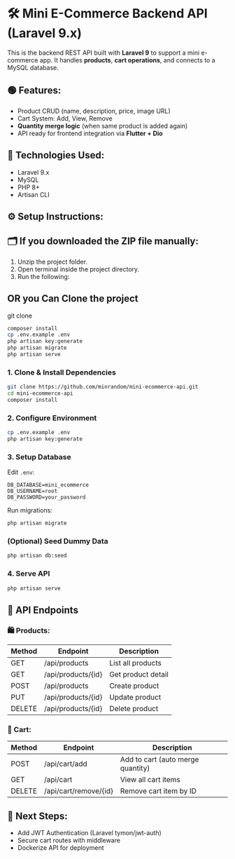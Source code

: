 
# 🛠️ Mini E-Commerce Backend API (Laravel 9.x)

This is the backend REST API built with **Laravel 9** to support a mini e-commerce app. It handles **products**, **cart operations**, and connects to a MySQL database.

## 🟢 Features:
- Product CRUD (name, description, price, image URL)
- Cart System: Add, View, Remove
- **Quantity merge logic** (when same product is added again)
- API ready for frontend integration via **Flutter + Dio**

## 🔧 Technologies Used:
- Laravel 9.x
- MySQL
- PHP 8+
- Artisan CLI 


## ⚙️ Setup Instructions:

## 🗂️ If you downloaded the ZIP file manually:

1. Unzip the project folder.
2. Open terminal inside the project directory.
3. Run the following:


## OR you Can Clone the project
git clone

```bash
composer install
cp .env.example .env
php artisan key:generate
php artisan migrate
php artisan serve
```


### 1. Clone & Install Dependencies
```bash
git clone https://github.com/minrandom/mini-ecommerce-api.git
cd mini-ecommerce-api
composer install
```

### 2. Configure Environment
```bash
cp .env.example .env
php artisan key:generate
```

### 3. Setup Database
Edit `.env`:
```env
DB_DATABASE=mini_ecommerce
DB_USERNAME=root
DB_PASSWORD=your_password
```

Run migrations:
```bash
php artisan migrate
```

### (Optional) Seed Dummy Data
```bash
php artisan db:seed
```

### 4. Serve API
```bash
php artisan serve
```


## 📌 API Endpoints

### 🛍️ Products:
| Method | Endpoint              | Description        |
|--------|------------------------|--------------------|
| GET    | /api/products          | List all products  |
| GET    | /api/products/{id}     | Get product detail |
| POST   | /api/products          | Create product     |
| PUT    | /api/products/{id}     | Update product     |
| DELETE | /api/products/{id}     | Delete product     |

### 🛒 Cart:
| Method | Endpoint                | Description                         |
|--------|--------------------------|-------------------------------------|
| POST   | /api/cart/add            | Add to cart (auto merge quantity)   |
| GET    | /api/cart                | View all cart items                 |
| DELETE | /api/cart/remove/{id}    | Remove cart item by ID              |



## 🚀 Next Steps:
- Add JWT Authentication (Laravel tymon/jwt-auth)
- Secure cart routes with middleware
- Dockerize API for deployment




